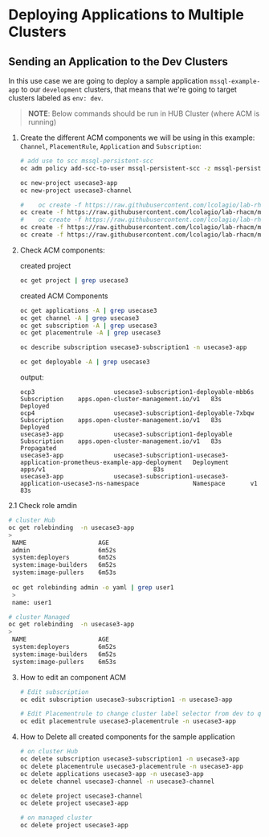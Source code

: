 # Deploying Applications to Multiple Clusters

## **Sending an Application to the Dev Clusters**

In this use case we are going to deploy a sample application `mssql-example-app` to our `development` clusters, that means that we're going to target clusters labeled as `env: dev`.

> **NOTE**: Below commands should be run in HUB Cluster (where ACM is running)

1. Create the different ACM components we will be using in this example: `Channel`, `PlacementRule`, `Application` and `Subscription`:

    ~~~sh
    # add use to scc mssql-persistent-scc
    oc adm policy add-scc-to-user mssql-persistent-scc -z mssql-persistent-sa -n usecase3-ap
    ~~~
 
    ~~~sh
    oc new-project usecase3-app
    oc new-project usecase3-channel
    
    #    oc create -f https://raw.githubusercontent.com/lcolagio/lab-rhacm/master/temp/usecase3/rhacm/channel.yaml
    oc create -f https://raw.githubusercontent.com/lcolagio/lab-rhacm/master/temp/usecase3/rhacm/application.yaml
    #    oc create -f https://raw.githubusercontent.com/lcolagio/lab-rhacm/master/temp/usecase3/rhacm/subscription.yaml
    oc create -f https://raw.githubusercontent.com/lcolagio/lab-rhacm/master/temp/usecase3/rhacm/subscription-to-channel1.yaml
    oc create -f https://raw.githubusercontent.com/lcolagio/lab-rhacm/master/temp/usecase3/rhacm/placementrule.yaml
    ~~~

2.  Check ACM components:

    created project

    ~~~sh
    oc get project | grep usecase3
    ~~~

    created ACM Components

    ~~~sh
    oc get applications -A | grep usecase3
    oc get channel -A | grep usecase3
    oc get subscription -A | grep usecase3
    oc get placementrule -A | grep usecase3

    oc describe subscription usecase3-subscription1 -n usecase3-app
    ~~~


    ~~~sh
    oc get deployable -A | grep usecase3
    ~~~
    output: 
    ~~~
    ocp3                      usecase3-subscription1-deployable-mbb6s                                         Subscription    apps.open-cluster-management.io/v1   83s    Deployed
    ocp4                      usecase3-subscription1-deployable-7xbqw                                         Subscription    apps.open-cluster-management.io/v1   83s    Deployed
    usecase3-app              usecase3-subscription1-deployable                                               Subscription    apps.open-cluster-management.io/v1   83s    Propagated
    usecase3-app              usecase3-subscription1-usecase3-application-prometheus-example-app-deployment   Deployment      apps/v1                              83s
    usecase3-app              usecase3-subscription1-usecase3-application-usecase3-ns-namespace               Namespace       v1                                   83s
    ~~~

2.1 Check role amdin

   ~~~sh
   # cluster Hub
   oc get rolebinding  -n usecase3-app
   >
    NAME                    AGE
    admin                   6m52s
    system:deployers        6m52s
    system:image-builders   6m52s
    system:image-pullers    6m53s
    
    oc get rolebinding admin -o yaml | grep user1
    >
    name: user1

   # cluster Managed
   oc get rolebinding  -n usecase3-app
   >
    NAME                    AGE 
    system:deployers        6m52s
    system:image-builders   6m52s
    system:image-pullers    6m53s
   ~~~

3. How to edit an component ACM

    ~~~sh
    # Edit subscription
    oc edit subscription usecase3-subscription1 -n usecase3-app
    ~~~

    ~~~sh
    # Edit Placementrule to change cluster label selector from dev to qua by example
    oc edit placementrule usecase3-placementrule -n usecase3-app
    ~~~


4. How to Delete all created components for the sample application

    ~~~sh
    # on cluster Hub
    oc delete subscription usecase3-subscription1 -n usecase3-app
    oc delete placementrule usecase3-placementrule -n usecase3-app
    oc delete applications usecase3-app -n usecase3-app
    oc delete channel usecase3-channel -n usecase3-channel
    
    oc delete project usecase3-channel
    oc delete project usecase3-app

    # on managed cluster
    oc delete project usecase3-app

    
    ~~~

